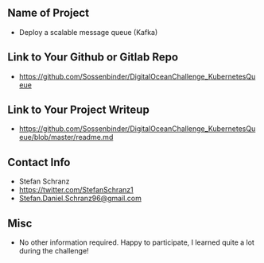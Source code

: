 ## Name of Project

- Deploy a scalable message queue (Kafka)

## Link to Your Github or Gitlab Repo

- https://github.com/Sossenbinder/DigitalOceanChallenge_KubernetesQueue

## Link to Your Project Writeup

- https://github.com/Sossenbinder/DigitalOceanChallenge_KubernetesQueue/blob/master/readme.md

## Contact Info

- Stefan Schranz
- https://twitter.com/StefanSchranz1
- Stefan.Daniel.Schranz96@gmail.com

## Misc

- No other information required. Happy to participate, I learned quite a lot during the challenge!
